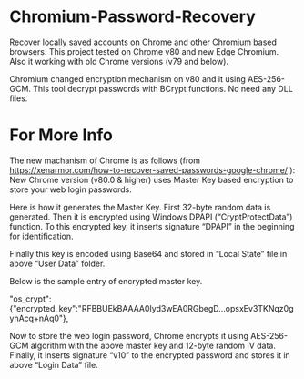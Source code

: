 # Chromium-Password-Recovery
Recover locally saved accounts on Chrome and other Chromium based browsers. This project tested on Chrome v80 and new Edge Chromium. Also it working with old Chrome versions (v79 and below).

Chromium changed encryption mechanism on v80 and it using AES-256-GCM. This tool decrypt passwords with BCrypt functions. No need any DLL files.

# For More Info 
The new machanism of Chrome is as follows (from https://xenarmor.com/how-to-recover-saved-passwords-google-chrome/ ):
New Chrome version (v80.0 & higher) uses Master Key based encryption to store your web login passwords.

Here is how it generates the Master Key. First 32-byte random data is generated. Then it is encrypted using Windows DPAPI (“CryptProtectData”) function. To this encrypted key, it inserts signature “DPAPI” in the beginning for identification.

Finally this key is encoded using Base64 and stored in “Local State” file in above “User Data” folder.

Below is the sample entry of encrypted master key.

"os_crypt":{"encrypted_key":"RFBBUEkBAAAA0Iyd3wEA0RGbegD...opsxEv3TKNqz0gyhAcq+nAq0"},

Now to store the web login password, Chrome encrypts it using AES-256-GCM algorithm with the above master key and 12-byte random IV data. Finally, it inserts signature “v10” to the encrypted password and stores it in above “Login Data” file.
